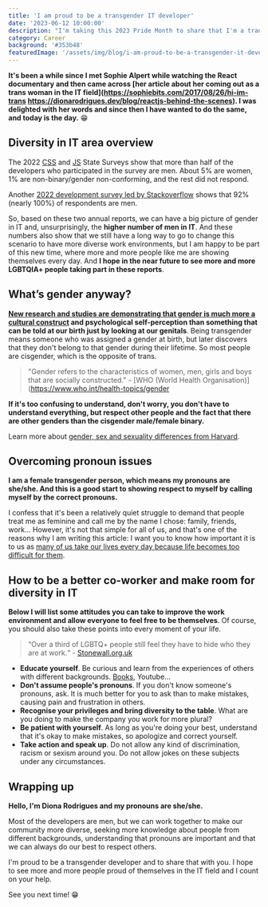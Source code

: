 ```yaml
---
title: 'I am proud to be a transgender IT developer'
date: '2023-06-12 10:00:00'
description: "I'm taking this 2023 Pride Month to share that I'm a transgender developer and would love to inspire others to do the same. Let's build together an IT area with more diversity."
category: Career
background: '#353b48'
featuredImage: '/assets/img/blog/i-am-proud-to-be-a-transgender-it-developer.jpg'
---
```


**It's been a while since I met Sophie Alpert while watching the React documentary and then came across [her article about her coming out as a trans woman in the IT field](https://sophiebits.com/2017/08/26/hi-im-trans https://dionarodrigues.dev/blog/reactjs-behind-the-scenes). I was delighted with her words and since then I have wanted to do the same, and today is the day.** 😁

## Diversity in IT area overview

The 2022 [CSS](https://2022.stateofcss.com/en-US/demographics/#gender) and [JS](https://2022.stateofjs.com/en-US/demographics/#gender) State Surveys show that more than half of the developers who participated in the survey are men. About 5% are women, 1% are non-binary/gender non-conforming, and the rest did not respond.

Another [2022 development survey led by Stackoverflow](https://survey.stackoverflow.co/2022/#section-demographics-gender) shows that 92% (nearly 100%) of respondents are men.

So, based on these two annual reports, we can have a big picture of gender in IT and, unsurprisingly, the **higher number of men in IT**. And these numbers also show that we still have a long way to go to change this scenario to have more diverse work environments, but I am happy to be part of this new time, where more and more people like me are showing themselves every day. And **I hope in the near future to see more and more LGBTQIA+ people taking part in these reports**.

## What’s gender anyway?

**[New research and studies are demonstrating that gender is much more a cultural construct](https://www.who.int/news-room/questions-and-answers/item/gender-and-health) and psychological self-perception than something that can be told at our birth just by looking at our genitals**. Being transgender means someone who was assigned a gender at birth, but later discovers that they don't belong to that gender during their lifetime. So most people are cisgender, which is the opposite of trans.

> "Gender refers to the characteristics of women, men, girls and boys that are socially constructed." - [WHO (World Health Organisation)](https://www.who.int/health-topics/gender

**If it's too confusing to understand, don't worry, you don't have to understand everything, but respect other people and the fact that there are other genders than the cisgender male/female binary.**

Learn more about [gender, sex and sexuality differences from Harvard](https://lgbt.hms.harvard.edu/terminology).

## Overcoming pronoun issues

**I am a female transgender person, which means my pronouns are she/she. And this is a good start to showing respect to myself by calling myself by the correct pronouns.**

I confess that it's been a relatively quiet struggle to demand that people treat me as feminine and call me by the name I chose: family, friends, work... However, it's not that simple for all of us, and that's one of the reasons why I am writing this article: I want you to know how important it is to us as [many of us take our lives every day because life becomes too difficult for them](https://www.gendergp.com/what-is-the-transgender-suicide-rate/).

## How to be a better co-worker and make room for diversity in IT

**Below I will list some attitudes you can take to improve the work environment and allow everyone to feel free to be themselves**. Of course, you should also take these points into every moment of your life.

> “Over a third of LGBTQ+ people still feel they have to hide who they are at work.“ - [Stonewall.org.uk](https://www.stonewall.org.uk/about-us/news/7-ways-you-can-be-lgbtq-ally-work)

- **Educate yourself**. Be curious and learn from the experiences of others with different backgrounds. [Books](https://bulletin.hds.harvard.edu/sex-gender-and-sexuality/), Youtube...
- **Don't assume people's pronouns**. If you don't know someone's pronouns, ask. It is much better for you to ask than to make mistakes, causing pain and frustration in others.
- **Recognise your privileges and bring diversity to the table**. What are you doing to make the company you work for more plural?
- **Be patient with yourself**. As long as you're doing your best, understand that it's okay to make mistakes, so apologize and correct yourself.
- **Take action and speak up**. Do not allow any kind of discrimination, racism or sexism around you. Do not allow jokes on these subjects under any circumstances.

## Wrapping up

**Hello, I'm Diona Rodrigues and my pronouns are she/she.**

Most of the developers are men, but we can work together to make our community more diverse, seeking more knowledge about people from different backgrounds, understanding that pronouns are important and that we can always do our best to respect others.

I'm proud to be a transgender developer and to share that with you. I hope to see more and more people proud of themselves in the IT field and I count on your help.

See you next time! 😁
